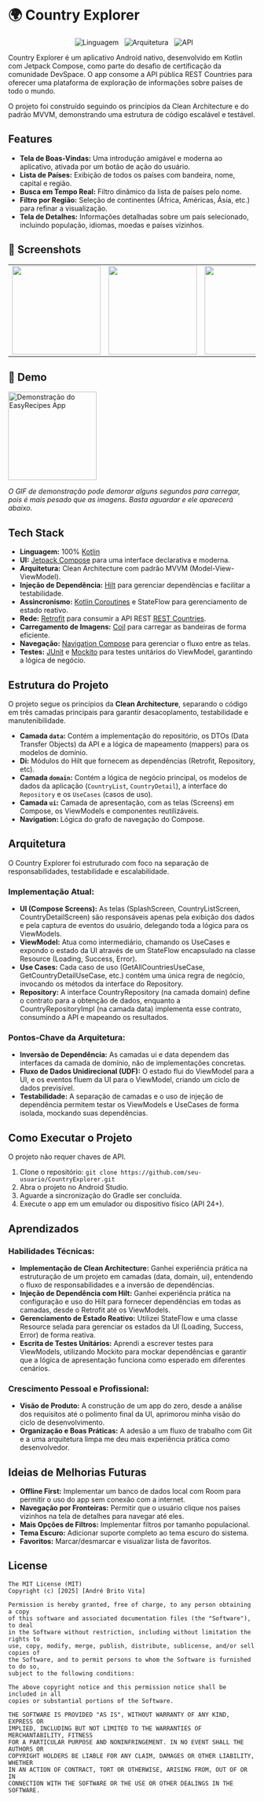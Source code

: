 # 🌍 Country Explorer

<p align="center">   <img alt="Linguagem" src="https://img.shields.io/badge/Linguagem-Kotlin-7F52FF?style=for-the-badge&logo=kotlin">   <img alt="Arquitetura" src="https://img.shields.io/badge/Arquitetura-Clean%20%7C%20MVVM-blue?style=for-the-badge&logo=google-cloud">   <img alt="API" src="https://img.shields.io/badge/API-24%2B-brightgreen?style=for-the-badge&logo=android"> </p>

Country Explorer é um aplicativo Android nativo, desenvolvido em Kotlin com Jetpack Compose, como parte do desafio de certificação da comunidade DevSpace. O app consome a API pública REST Countries para oferecer uma plataforma de exploração de informações sobre países de todo o mundo.

O projeto foi construído seguindo os princípios da Clean Architecture e do padrão MVVM, demonstrando uma estrutura de código escalável e testável.

## Features

-   **Tela de Boas-Vindas:** Uma introdução amigável e moderna ao aplicativo, ativada por um botão de ação do usuário.
-   **Lista de Países:** Exibição de todos os países com bandeira, nome, capital e região.
-   **Busca em Tempo Real:** Filtro dinâmico da lista de países pelo nome.
-   **Filtro por Região:** Seleção de continentes (África, Américas, Ásia, etc.) para refinar a visualização.
-   **Tela de Detalhes:** Informações detalhadas sobre um país selecionado, incluindo população, idiomas, moedas e países vizinhos.

## :camera_flash: Screenshots
| | | | |
|:--------------------------------------------------------------------------------------------------:|:--------------------------------------------------------------------------------------------------:|:--------------------------------------------------------------------------------------------------:|:--------------------------------------------------------------------------------------------------:|
| <img src="https://github.com/user-attachments/assets/e7493367-bf4b-4ac4-a3e6-f4e5e4afae1b" width=180/> | <img src="https://github.com/user-attachments/assets/21a6dde7-4b15-4a71-827b-8202a1f7fe47" width=180/> | <img src="https://github.com/user-attachments/assets/2d0a4a63-9357-48df-9673-874513803ca9" width=180/> | <img src="https://github.com/user-attachments/assets/7025401d-6edd-485b-8f49-f6175348c8dd" width=180/> 

## :movie_camera: Demo

<img src="https://github.com/user-attachments/assets/7aa72f28-51d5-409f-a681-d69db30b1a9b" alt="Demonstração do EasyRecipes App" width="180">

*O GIF de demonstração pode demorar alguns segundos para carregar, pois é mais pesado que as imagens. Basta aguardar e ele aparecerá abaixo.*


## Tech Stack

-   **Linguagem:** 100% [Kotlin](https://kotlinlang.org/)
-   **UI:** [Jetpack Compose](https://developer.android.com/jetpack/compose) para uma interface declarativa e moderna.
-   **Arquitetura:** Clean Architecture com padrão MVVM (Model-View-ViewModel).
-   **Injeção de Dependência:** [Hilt](https://dagger.dev/hilt/) para gerenciar dependências e facilitar a testabilidade.
-   **Assincronismo:** [Kotlin Coroutines](https://kotlinlang.org/docs/coroutines-overview.html) e StateFlow para gerenciamento de estado reativo.
-   **Rede:** [Retrofit](https://square.github.io/retrofit/) para consumir a API REST [REST Countries](https://restcountries.com/).
-   **Carregamento de Imagens:** [Coil](https://coil-kt.github.io/coil/) para carregar as bandeiras de forma eficiente.
-   **Navegação:** [Navigation Compose](https://developer.android.com/jetpack/compose/navigation) para gerenciar o fluxo entre as telas.
-   **Testes:** [JUnit](https://junit.org/junit5/) e [Mockito](https://site.mockito.org/) para testes unitários do ViewModel, garantindo a lógica de negócio.

## Estrutura do Projeto

O projeto segue os princípios da **Clean Architecture**, separando o código em três camadas principais para garantir desacoplamento, testabilidade e manutenibilidade.

-   **Camada `data`:** Contém a implementação do repositório, os DTOs (Data Transfer Objects) da API e a lógica de mapeamento (mappers) para os modelos de domínio.
-   **Di:** Módulos do Hilt que fornecem as dependências (Retrofit, Repository, etc).
-   **Camada `domain`:** Contém a lógica de negócio principal, os modelos de dados da aplicação (`CountryList`, `CountryDetail`), a interface do `Repository` e os `UseCases` (casos de uso).
-   **Camada `ui`:** Camada de apresentação, com as telas (Screens) em Compose, os ViewModels e componentes reutilizáveis.
-   **Navigation:** Lógica do grafo de navegação do Compose.

## Arquitetura

O Country Explorer foi estruturado com foco na separação de responsabilidades, testabilidade e escalabilidade.

### Implementação Atual:
- **UI (Compose Screens):** As telas (SplashScreen, CountryListScreen, CountryDetailScreen) são responsáveis apenas pela exibição dos dados e pela captura de eventos do usuário, delegando toda a lógica para os ViewModels.
- **ViewModel:** Atua como intermediário, chamando os UseCases e expondo o estado da UI através de um StateFlow encapsulado na classe Resource (Loading, Success, Error).
- **Use Cases:** Cada caso de uso (GetAllCountriesUseCase, GetCountryDetailUseCase, etc.) contém uma única regra de negócio, invocando os métodos da interface do Repository.
- **Repository:** A interface CountryRepository (na camada domain) define o contrato para a obtenção de dados, enquanto a CountryRepositoryImpl (na camada data) implementa esse contrato, consumindo a API e mapeando os resultados.
 
### Pontos-Chave da Arquitetura:
-  **Inversão de Dependência:** As camadas ui e data dependem das interfaces da camada de domínio, não de implementações concretas.
-  **Fluxo de Dados Unidirecional (UDF):** O estado flui do ViewModel para a UI, e os eventos fluem da UI para o ViewModel, criando um ciclo de dados previsível.
-  **Testabilidade:** A separação de camadas e o uso de injeção de dependência permitem testar os ViewModels e UseCases de forma isolada, mockando suas dependências.


## Como Executar o Projeto

O projeto não requer chaves de API.
1.  Clone o repositório: `git clone https://github.com/seu-usuario/CountryExplorer.git`
2.  Abra o projeto no Android Studio.
3.  Aguarde a sincronização do Gradle ser concluída.
4.  Execute o app em um emulador ou dispositivo físico (API 24+).

## Aprendizados
### Habilidades Técnicas:
- **Implementação de Clean Architecture:** Ganhei experiência prática na estruturação de um projeto em camadas (data, domain, ui), entendendo o fluxo de responsabilidades e a inversão de dependências.
- **Injeção de Dependência com Hilt:** Ganhei experiência prática na configuração e uso do Hilt para fornecer dependências em todas as camadas, desde o Retrofit até os ViewModels.
- **Gerenciamento de Estado Reativo:** Utilizei StateFlow e uma classe Resource selada para gerenciar os estados da UI (Loading, Success, Error) de forma reativa.
- **Escrita de Testes Unitários:** Aprendi a escrever testes para ViewModels, utilizando Mockito para mockar dependências e garantir que a lógica de apresentação funciona como esperado em diferentes cenários.
 
### Crescimento Pessoal e Profissional:
- **Visão de Produto:** A construção de um app do zero, desde a análise dos requisitos até o polimento final da UI, aprimorou minha visão do ciclo de desenvolvimento.
- **Organização e Boas Práticas:** A adesão a um fluxo de trabalho com Git e a uma arquitetura limpa me deu mais experiência prática como desenvolvedor.

## Ideias de Melhorias Futuras

-   **Offline First:** Implementar um banco de dados local com Room para permitir o uso do app sem conexão com a internet.
-   **Navegação por Fronteiras:** Permitir que o usuário clique nos países vizinhos na tela de detalhes para navegar até eles.
-   **Mais Opções de Filtros:** Implementar filtros por tamanho populacional.
-   **Tema Escuro:** Adicionar suporte completo ao tema escuro do sistema.
-   **Favoritos:** Marcar/desmarcar e visualizar lista de favoritos.


## License
```
The MIT License (MIT)
Copyright (c) [2025] [André Brito Vita]

Permission is hereby granted, free of charge, to any person obtaining a copy
of this software and associated documentation files (the "Software"), to deal
in the Software without restriction, including without limitation the rights to
use, copy, modify, merge, publish, distribute, sublicense, and/or sell copies of
the Software, and to permit persons to whom the Software is furnished to do so,
subject to the following conditions:

The above copyright notice and this permission notice shall be included in all
copies or substantial portions of the Software.

THE SOFTWARE IS PROVIDED "AS IS", WITHOUT WARRANTY OF ANY KIND, EXPRESS OR
IMPLIED, INCLUDING BUT NOT LIMITED TO THE WARRANTIES OF MERCHANTABILITY, FITNESS
FOR A PARTICULAR PURPOSE AND NONINFRINGEMENT. IN NO EVENT SHALL THE AUTHORS OR
COPYRIGHT HOLDERS BE LIABLE FOR ANY CLAIM, DAMAGES OR OTHER LIABILITY, WHETHER
IN AN ACTION OF CONTRACT, TORT OR OTHERWISE, ARISING FROM, OUT OF OR IN
CONNECTION WITH THE SOFTWARE OR THE USE OR OTHER DEALINGS IN THE SOFTWARE.
```
